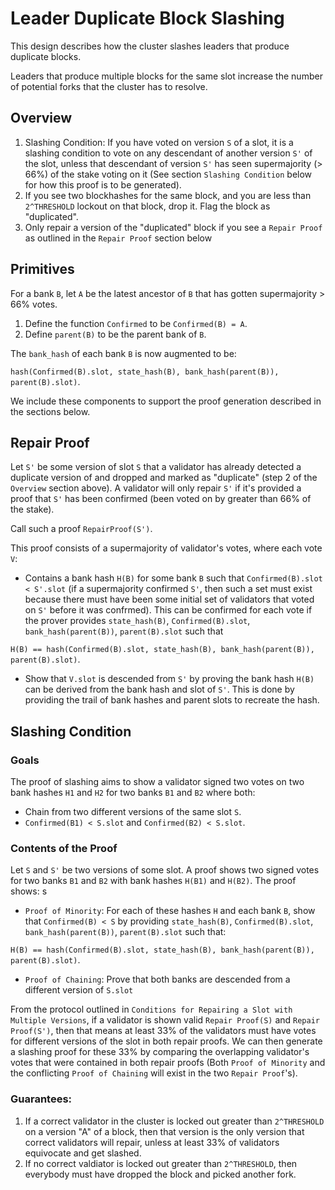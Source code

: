 # Leader Duplicate Block Slashing

This design describes how the cluster slashes leaders that produce duplicate
blocks.

Leaders that produce multiple blocks for the same slot increase the number of
potential forks that the cluster has to resolve.

## Overview

1. Slashing Condition: If you have voted on version `S` of a slot, it is a 
slashing condition to vote on any descendant of another version `S'` of the
slot, unless that descendant of version `S'` has seen supermajority (> 66%)
of the stake voting on it (See section `Slashing Condition` below for how this
proof is to be generated).
2. If you see two blockhashes for the same block, and you are less than 
`2^THRESHOLD` lockout on that block, drop it. Flag the block as "duplicated".
3. Only repair a version of the "duplicated" block if you see a `Repair Proof`
as outlined in the `Repair Proof` section below

## Primitives

For a bank `B`, let `A` be the latest ancestor of `B` that has gotten 
supermajority > 66% votes. 

1) Define the function `Confirmed` to be `Confirmed(B) = A`. 
2) Define `parent(B)` to be the parent bank of `B`.

The `bank_hash` of each bank `B` is now augmented to be: 

`hash(Confirmed(B).slot, state_hash(B), bank_hash(parent(B)), parent(B).slot)`.

We include these components to support the proof generation described
in the sections below.

## Repair Proof

Let `S'` be some version of slot `S` that a validator has already detected a
duplicate version of and dropped and marked as "duplicate" (step 2 of the
`Overview` section above).  A validator will only repair  `S'` if it's
provided a proof that `S'` has been confirmed (been voted on by greater than
66% of the stake).

Call such a proof `RepairProof(S')`.

This proof consists of a supermajority of validator's votes, where each vote `V`:

* Contains a bank hash `H(B)` for some bank `B` such that
`Confirmed(B).slot < S'.slot` (if a supermajority confirmed `S'`, then such a
set must exist because there must have been some initial set of validators that
voted on `S'` before it was confrmed). This can be confirmed for each vote if
the prover provides `state_hash(B)`, `Confirmed(B).slot`,
`bank_hash(parent(B))`, `parent(B).slot` such that

`H(B) == hash(Confirmed(B).slot, state_hash(B), bank_hash(parent(B)), parent(B).slot)`.

* Show that `V.slot` is descended from `S'` by proving the bank hash `H(B)`
can be derived from the bank hash and slot of `S'`. This is done by providing
the trail of bank hashes and parent slots to recreate the hash.

## Slashing Condition

### Goals
The proof of slashing aims to show a validator signed two votes on two bank
hashes `H1` and `H2` for two banks `B1` and `B2` where both:
* Chain from two different versions of the same slot `S`.
* `Confirmed(B1) < S.slot` and `Confirmed(B2) < S.slot`.

### Contents of the Proof
Let `S` and `S'` be two versions of some slot. A proof shows two signed votes for two 
banks `B1` and `B2` with bank hashes `H(B1)` and `H(B2)`. The proof shows:
s
* `Proof of Minority`: For each of these hashes `H` and each bank `B`, show 
that `Confirmed(B) < S` by providing `state_hash(B)`, `Confirmed(B).slot`, 
`bank_hash(parent(B))`, `parent(B).slot` such that:

`H(B) == hash(Confirmed(B).slot, state_hash(B), bank_hash(parent(B)), parent(B).slot)`.

* `Proof of Chaining`: Prove that both banks are descended from a different
version of `S.slot`

From the protocol outlined in `Conditions for Repairing a Slot with Multiple Versions`,
if a validator is shown valid `Repair Proof(S)` and `Repair Proof(S')`,
then that means at least 33% of the validators must have votes for different
versions of the slot in both repair proofs. We can then generate a slashing 
proof for these 33% by comparing the overlapping validator's votes that were
contained in both repair proofs (Both `Proof of Minority` and the conflicting
`Proof of Chaining` will exist in the two `Repair Proof`'s).

### Guarantees:

1) If a correct validator in the cluster is locked out greater than `2^THRESHOLD`
on a version "A" of a block, then that version is the only version that correct
validators will repair, unless at least 33% of validators equivocate and get
slashed.
2) If no correct valdiator is locked out greater than `2^THRESHOLD`, then
everybody must have dropped the block and picked another fork.


